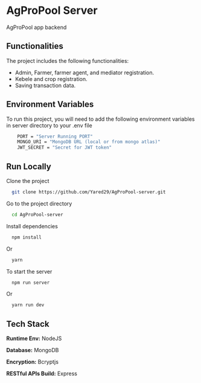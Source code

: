 # AgProPool Server

AgProPool app backend

## Functionalities

The project includes the following functionalities:

- Admin, Farmer, farmer agent, and mediator registration.
- Kebele and crop registration.
- Saving transaction data.

## Environment Variables

To run this project, you will need to add the following environment variables in server directory to your .env file

```bash
    PORT = "Server Running PORT"
    MONGO_URI = "MongoDB URL (local or from mongo atlas)"
    JWT_SECRET = "Secret for JWT token"
```

## Run Locally

Clone the project

```bash
  git clone https://github.com/Yared29/AgProPool-server.git
```

Go to the project directory

```bash
  cd AgProPool-server
```

Install dependencies

```bash
  npm install
```

Or

```bash
  yarn
```

To start the server

```bash
  npm run server
```

Or

```bash
  yarn run dev
```

## Tech Stack

**Runtime Env:** NodeJS

**Database:** MongoDB

**Encryption:** Bcryptjs

**RESTful APIs Build:** Express
